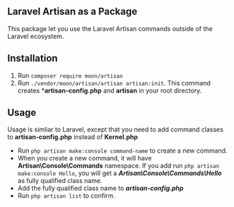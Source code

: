 ## Laravel Artisan as a Package

This package let you use the Laravel Artisan commands outside of the Laravel ecosystem.

## Installation
1. Run ```composer require moon/artisan```
2. Run ```./vendor/moon/artisan/artisan artisan:init```. This command creates ***artisan-config.php** and **artisan** in your root directory.

## Usage

Usage is simliar to Laravel, except that you need to add command classes to **artisan-config.php** instead of **Kernel.php**

* Run ```php artisan make:console command-name``` to create a new command. 
* When you create a new command, it will have **Artisan\Console\Commands** namespace. If you add run ```php artisan make:console Hello```, you will get a ***Artisan\Console\Commands\Hello*** as fully qualified class name. 
* Add the fully qualified class name to ***artisan-config.php***
* Run ```php artisan list``` to confirm.